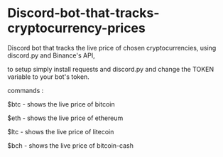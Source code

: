 # Discord-bot-that-tracks-cryptocurrency-prices
Discord bot that tracks the live price of chosen cryptocurrencies, using discord.py and Binance's API,

to setup simply install requests and discord.py and change the TOKEN variable to your bot's token.


commands :

$btc - shows the live price of bitcoin

$eth - shows the live price of ethereum

$ltc - shows the live price of litecoin

$bch - shows the live price of bitcoin-cash




